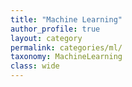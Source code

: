 ```yaml
---
title: "Machine Learning"
author_profile: true
layout: category
permalink: categories/ml/
taxonomy: MachineLearning
class: wide
---
```

